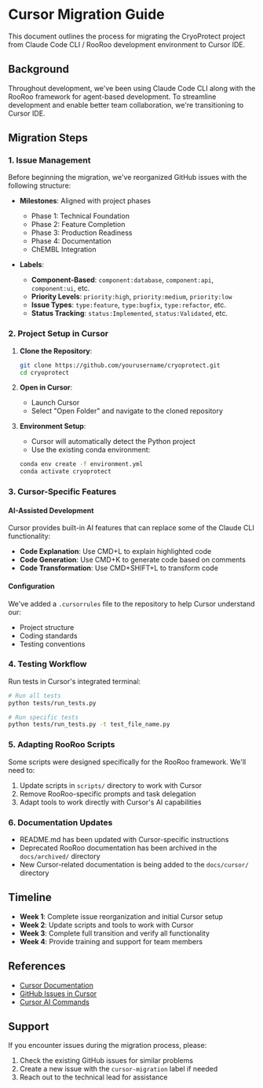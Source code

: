 # Cursor Migration Guide

This document outlines the process for migrating the CryoProtect project from Claude Code CLI / RooRoo development environment to Cursor IDE.

## Background

Throughout development, we've been using Claude Code CLI along with the RooRoo framework for agent-based development. To streamline development and enable better team collaboration, we're transitioning to Cursor IDE.

## Migration Steps

### 1. Issue Management

Before beginning the migration, we've reorganized GitHub issues with the following structure:

- **Milestones**: Aligned with project phases
  - Phase 1: Technical Foundation
  - Phase 2: Feature Completion
  - Phase 3: Production Readiness
  - Phase 4: Documentation
  - ChEMBL Integration

- **Labels**:
  - **Component-Based**: `component:database`, `component:api`, `component:ui`, etc.
  - **Priority Levels**: `priority:high`, `priority:medium`, `priority:low`
  - **Issue Types**: `type:feature`, `type:bugfix`, `type:refactor`, etc.
  - **Status Tracking**: `status:Implemented`, `status:Validated`, etc.

### 2. Project Setup in Cursor

1. **Clone the Repository**:
   ```bash
   git clone https://github.com/yourusername/cryoprotect.git
   cd cryoprotect
   ```

2. **Open in Cursor**:
   - Launch Cursor
   - Select "Open Folder" and navigate to the cloned repository

3. **Environment Setup**:
   - Cursor will automatically detect the Python project
   - Use the existing conda environment:
   ```bash
   conda env create -f environment.yml
   conda activate cryoprotect
   ```

### 3. Cursor-Specific Features

#### AI-Assisted Development

Cursor provides built-in AI features that can replace some of the Claude CLI functionality:

- **Code Explanation**: Use CMD+L to explain highlighted code
- **Code Generation**: Use CMD+K to generate code based on comments
- **Code Transformation**: Use CMD+SHIFT+L to transform code

#### Configuration

We've added a `.cursorrules` file to the repository to help Cursor understand our:
- Project structure
- Coding standards
- Testing conventions

### 4. Testing Workflow

Run tests in Cursor's integrated terminal:

```bash
# Run all tests
python tests/run_tests.py

# Run specific tests
python tests/run_tests.py -t test_file_name.py
```

### 5. Adapting RooRoo Scripts

Some scripts were designed specifically for the RooRoo framework. We'll need to:

1. Update scripts in `scripts/` directory to work with Cursor
2. Remove RooRoo-specific prompts and task delegation
3. Adapt tools to work directly with Cursor's AI capabilities

### 6. Documentation Updates

- README.md has been updated with Cursor-specific instructions
- Deprecated RooRoo documentation has been archived in the `docs/archived/` directory
- New Cursor-related documentation is being added to the `docs/cursor/` directory

## Timeline

- **Week 1**: Complete issue reorganization and initial Cursor setup
- **Week 2**: Update scripts and tools to work with Cursor
- **Week 3**: Complete full transition and verify all functionality
- **Week 4**: Provide training and support for team members

## References

- [Cursor Documentation](https://cursor.sh/docs)
- [GitHub Issues in Cursor](https://cursor.sh/docs/github-integration)
- [Cursor AI Commands](https://cursor.sh/docs/ai-commands)

## Support

If you encounter issues during the migration process, please:

1. Check the existing GitHub issues for similar problems
2. Create a new issue with the `cursor-migration` label if needed
3. Reach out to the technical lead for assistance